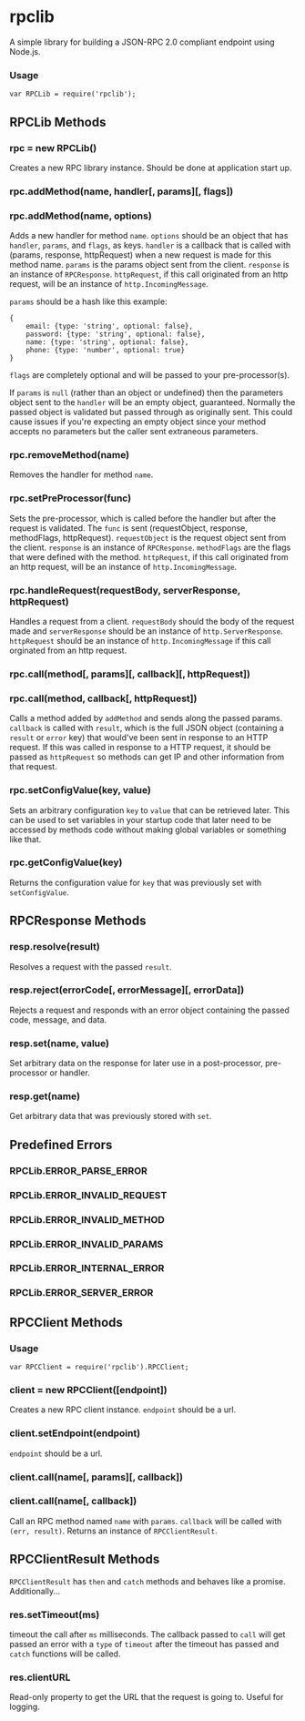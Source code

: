 # rpclib #

A simple library for building a JSON-RPC 2.0 compliant endpoint using Node.js.

### Usage

```JS
var RPCLib = require('rpclib');
```

## RPCLib Methods

### rpc = new RPCLib()

Creates a new RPC library instance. Should be done at application start up.

### rpc.addMethod(name, handler[, params][, flags])
### rpc.addMethod(name, options)

Adds a new handler for method `name`. `options` should be an object that has
`handler`, `params`, and `flags`, as keys. `handler` is a callback that is
called with (params, response, httpRequest) when a new request is made for this
method name. `params` is the params object sent from the client. `response` is
an instance of `RPCResponse`. `httpRequest`, if this call originated from an
http request, will be an instance of `http.IncomingMessage`.

`params` should be a hash like this example:
```JS
{
    email: {type: 'string', optional: false},
    password: {type: 'string', optional: false},
    name: {type: 'string', optional: false},
    phone: {type: 'number', optional: true}
}
```
`flags` are completely optional and will be passed to your pre-processor(s).

If `params` is `null` (rather than an object or undefined) then the parameters
object sent to the `handler` will be an empty object, guaranteed. Normally the
passed object is validated but passed through as originally sent. This could
cause issues if you're expecting an empty object since your method accepts no
parameters but the caller sent extraneous parameters.

### rpc.removeMethod(name)

Removes the handler for method `name`.

### rpc.setPreProcessor(func)

Sets the pre-processor, which is called before the handler but after the request is
validated. The `func` is sent (requestObject, response, methodFlags, httpRequest).
`requestObject` is the request object sent from the client. `response` is an
instance of `RPCResponse`. `methodFlags` are the flags that were defined with
the method. `httpRequest`, if this call originated from an http request, will be
an instance of `http.IncomingMessage`.

### rpc.handleRequest(requestBody, serverResponse, httpRequest)

Handles a request from a client. `requestBody` should the body of the request made and
`serverResponse` should be an instance of `http.ServerResponse`. `httpRequest`
should be an instance of `http.IncomingMessage` if this call orginated from an
http request.

### rpc.call(method[, params][, callback][, httpRequest])
### rpc.call(method, callback[, httpRequest])

Calls a method added by `addMethod` and sends along the passed params. `callback` is
called with `result`, which is the full JSON object (containing a `result` or `error`
key) that would've been sent in response to an HTTP request. If this was called
in response to a HTTP request, it should be passed as `httpRequest` so methods can
get IP and other information from that request.

### rpc.setConfigValue(key, value)

Sets an arbitrary configuration `key` to `value` that can be retrieved later. This
can be used to set variables in your startup code that later need to be accessed
by methods code without making global variables or something like that.

### rpc.getConfigValue(key)

Returns the configuration value for `key` that was previously set with
`setConfigValue`.

## RPCResponse Methods

### resp.resolve(result)

Resolves a request with the passed `result`.

### resp.reject(errorCode[, errorMessage][, errorData])

Rejects a request and responds with an error object containing the passed code, message,
and data.

### resp.set(name, value)

Set arbitrary data on the response for later use in a post-processor, pre-processor or
handler.

### resp.get(name)

Get arbitrary data that was previously stored with `set`.

## Predefined Errors

### RPCLib.ERROR_PARSE_ERROR
### RPCLib.ERROR_INVALID_REQUEST
### RPCLib.ERROR_INVALID_METHOD
### RPCLib.ERROR_INVALID_PARAMS
### RPCLib.ERROR_INTERNAL_ERROR
### RPCLib.ERROR_SERVER_ERROR

## RPCClient Methods

### Usage

```JS
var RPCClient = require('rpclib').RPCClient;
```

### client = new RPCClient([endpoint])

Creates a new RPC client instance. `endpoint` should be a url.

### client.setEndpoint(endpoint)

`endpoint` should be a url.

### client.call(name[, params][, callback])
### client.call(name[, callback])

Call an RPC method named `name` with `params`. `callback` will be called with
`(err, result)`. Returns an instance of `RPCClientResult`.

## RPCClientResult Methods ##

`RPCClientResult` has `then` and `catch` methods and behaves like a promise.
Additionally...

### res.setTimeout(ms) ###

timeout the call after `ms` milliseconds. The callback passed to `call` will
get passed an error with a `type` of `timeout` after the timeout has passed and
`catch` functions will be called.

### res.clientURL ###

Read-only property to get the URL that the request is going to. Useful for
logging.
